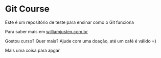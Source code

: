 # Git Course 


Este é um repositório de teste para ensinar como o Git funciona

Para saber mais em [williamjusten.com.br]()

Gostou curso? Quer mais? Ajude com uma doação, até um café é válido =)

Mais uma coisa para apgar 
